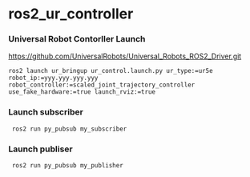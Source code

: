 # ros2_ur_controller


### Universal Robot Contorller Launch
https://github.com/UniversalRobots/Universal_Robots_ROS2_Driver.git

   ```
   ros2 launch ur_bringup ur_control.launch.py ur_type:=ur5e robot_ip:=yyy.yyy.yyy.yyy robot_controller:=scaled_joint_trajectory_controller use_fake_hardware:=true launch_rviz:=true
   ```

### Launch subscriber
   ```
    ros2 run py_pubsub my_subscriber
   ```
   
### Launch publiser
   ```
    ros2 run py_pubsub my_publisher
   ```
